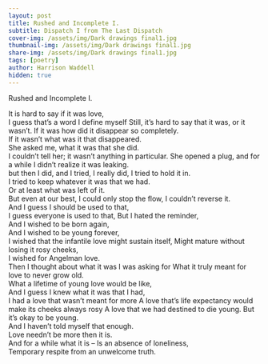 ```yaml
---
layout: post
title: Rushed and Incomplete I.  
subtitle: Dispatch I from The Last Dispatch
cover-img: /assets/img/Dark drawings final1.jpg
thumbnail-img: /assets/img/Dark drawings final1.jpg
share-img: /assets/img/Dark drawings final1.jpg
tags: [poetry]
author: Harrison Waddell
hidden: true
---
```


Rushed and Incomplete I.  

It is hard to say if it was love,  
I guess that’s a word I define myself 
Still, it’s hard to say that it was, or it wasn’t. 
If it was how did it disappear so completely.  
If it wasn’t what was it that disappeared.  
She asked me, what it was that she did.  
I couldn’t tell her; it wasn’t anything in particular. 
She opened a plug, and for a while I didn’t realize it was leaking.  
but then I did, and I tried, I really did, I tried to hold it in.  
I tried to keep whatever it was that we had.  
Or at least what was left of it.  
But even at our best, I could only stop the flow, I couldn’t reverse it.  
And I guess I should be used to that,  
I guess everyone is used to that, 
But I hated the reminder,  
And I wished to be born again,  
And I wished to be young forever,  
I wished that the infantile love might sustain itself, 
Might mature without losing it rosy cheeks,  
I wished for Angelman love.  
Then I thought about what it was I was asking for 
What it truly meant for love to never grow old.  
What a lifetime of young love would be like,  
And I guess I knew what it was that I had,  
I had a love that wasn’t meant for more 
A love that’s life expectancy would make its cheeks always rosy 
A love that we had destined to die young. 
But it’s okay to be young.  
And I haven’t told myself that enough.  
Love needn’t be more then it is.  
And for a while what it is – 
Is an absence of loneliness,  
Temporary respite from an unwelcome truth. 
